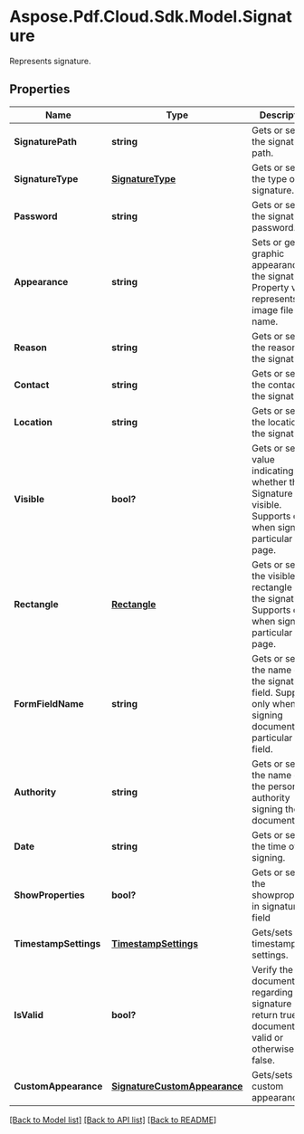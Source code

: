 ﻿# Aspose.Pdf.Cloud.Sdk.Model.Signature
Represents signature.

## Properties

Name | Type | Description | Notes
------------ | ------------- | ------------- | -------------
**SignaturePath** | **string** | Gets or sets the signature path. | 
**SignatureType** | [**SignatureType**](SignatureType.md) | Gets or sets the type of the signature. | 
**Password** | **string** | Gets or sets the signature password. | [optional] 
**Appearance** | **string** | Sets or gets a graphic appearance for the signature. Property value represents an image file name. | [optional] 
**Reason** | **string** | Gets or sets the reason of the signature. | [optional] 
**Contact** | **string** | Gets or sets the contact of the signature. | [optional] 
**Location** | **string** | Gets or sets the location of the signature. | [optional] 
**Visible** | **bool?** | Gets or sets a value indicating whether this Signature is visible. Supports only when signing particular page. | 
**Rectangle** | [**Rectangle**](Rectangle.md) | Gets or sets the visible rectangle of the signature. Supports only when signing particular page. | [optional] 
**FormFieldName** | **string** | Gets or sets the name of the signature field. Supports only when signing document with particular form field. | [optional] 
**Authority** | **string** | Gets or sets the name of the person or authority signing the document.. | [optional] 
**Date** | **string** | Gets or sets the time of signing. | [optional] 
**ShowProperties** | **bool?** | Gets or sets the showproperties in signature field | 
**TimestampSettings** | [**TimestampSettings**](TimestampSettings.md) | Gets/sets timestamp settings. | [optional] 
**IsValid** | **bool?** | Verify the document regarding this signature and return true if document is valid or otherwise false. | [optional] 
**CustomAppearance** | [**SignatureCustomAppearance**](SignatureCustomAppearance.md) | Gets/sets the custom appearance. | [optional] 

[[Back to Model list]](../README.md#documentation-for-models) [[Back to API list]](../README.md#documentation-for-api-endpoints) [[Back to README]](../README.md)

